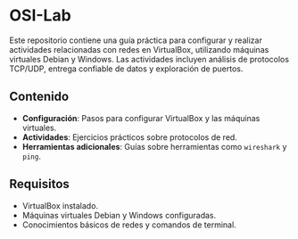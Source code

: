 # OSI-Lab

Este repositorio contiene una guía práctica para configurar y realizar actividades relacionadas con redes en VirtualBox, utilizando máquinas virtuales Debian y Windows. Las actividades incluyen análisis de protocolos TCP/UDP, entrega confiable de datos y exploración de puertos.

## Contenido

- **Configuración**: Pasos para configurar VirtualBox y las máquinas virtuales.
- **Actividades**: Ejercicios prácticos sobre protocolos de red.
- **Herramientas adicionales**: Guías sobre herramientas como `wireshark` y `ping`.

## Requisitos

- VirtualBox instalado.
- Máquinas virtuales Debian y Windows configuradas.
- Conocimientos básicos de redes y comandos de terminal.

